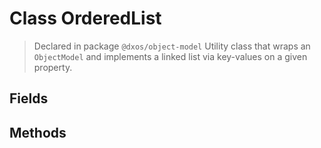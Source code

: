 # Class OrderedList
> Declared in package `@dxos/object-model`
Utility class that wraps an 
`ObjectModel`
and implements a linked list via key-values on a given property.

## Fields

## Methods
